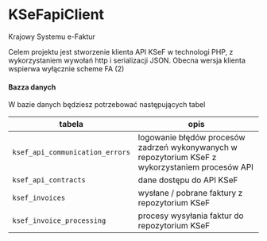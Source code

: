 # KSeFapiClient

Krajowy Systemu e-Faktur

Celem projektu jest stworzenie klienta API KSeF w technologi PHP, z wykorzystaniem wywołań http i serializacji JSON. Obecna wersja klienta wspierwa wyłącznie scheme FA (2)

#### Bazza danych

W bazie danych będziesz potrzebować następujących tabel

| tabela   	       | opis   	                                                           |
|-----------------|---------------------------------------------------------------------------|
| `ksef_api_communication_errors` 	     | 	logowanie błędów procesów zadrzeń  wykonywanych w repozytorium KSeF z wykorzystaniem procesów API                  | 
| `ksef_api_contracts`	 | 	dane dostępu do API KSeF |
| `ksef_invoices`	     | 	wysłane / pobrane faktury z repozytorium KSeF                                          |
| `ksef_invoice_processing`	     | 	procesy wysyłania faktur do repozytorium KSeF      
